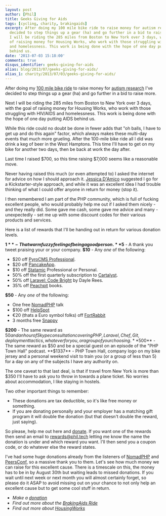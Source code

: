 ```yaml
---
layout: post
author: [Phil]
title: Geeks Giving for Aids
tags: [cycling, charity, brakingaids]
excerpt: After doing my 100 mile bike ride to raise money for autism research, I've
  decided to step things up a gear (ha) and go further in a bid to raise more. Next
  I will be riding the 285 miles from Boston to New York over 3 days, with the goal
  of raising money for Housing Works, who work with those struggling with HIV/AIDS
  and homelessness. This work is being done with the hope of one day putting AIDS
  behind us.
date: '2013-07-03 15:18:00'
comments: true
disqus_identifier: geeks-giving-for-aids
alias: blog/2013/07/geeks-giving-for-aids/
alias_1: charity/2013/07/03/geeks-giving-for-aids/
---
```


After doing my [100 mile bike ride](https://phil.tech/blog/2013/06/biked-to-the-beach-2013) to raise money for [autism research](http://biketothebeach.kintera.org/faf/home/default.asp?ievent=1056864) I've decided to step things up a gear (ha) and go further in a bid to raise more.

Next I will be riding the 285 miles from Boston to New York over 3 days, with the goal of raising money for Housing Works, who work with those struggling with HIV/AIDS and homelessness. This work is being done with the hope of one day putting AIDS behind us.

While this ride could no doubt be done in fewer adds that "oh balls, I have to get up and do this again" factor, which always makes these multi-day events that much more grueling. After the 100-mile bike ride all I did was drink a keg of beer in the West Hamptons. This time I'll have to get on my bike for another two days, then be back at work the day after.

Last time I raised $700, so this time raising $7,000 seems like a reasonable move.

Never having raised this much (or even attempted to) I asked the internet for advice on how I should approach it. [Jessica D'Amico](http://twitter.com/justjessdc) suggested I go for a Kickstarter-style approach, and while it was an excellent idea I had trouble thinking of what I could offer anyone in return for money (stop it).

I then remembered I am part of the PHP community, which is full of fucking excellent people, who would probably help me out if I asked them nicely - and they really did. Some gave me cash, some gave me advice and many - unexpectedly - set me up with some discount codes for their various products and services.

Here is a list of rewards that I'll be handing out in return for various donation levels.

**$1** - That warm fuzzy feeling of being a good person.
**$5** - A thank you tweet praising your or your company.
**$10** - Any _one_ of the following:

* $20 off [PyroCMS Professional](https://www.pyrocms.com/store/details/pyrocms_professional).
* $20 off [PancakeApp](https://pancakeapp.com/).
* $10 off [Statamic](http://statamic.com/) Professional or Personal.
* 50% off the first quarterly subscription to [Cartalyst](http://www.cartalyst.com/).
* 50% off [Laravel: Code Bright](https://leanpub.com/codebright) by Dayle Rees.
* 35% off [Peachpit](http://peachpit.com) books.

**$50** - Any _one_ of the following:

* One free [NomadPHP](http://nomadphp.com/) talk
* $100 off [HelpSpot](http://www.helpspot.com/)
* €20 (thats a Euro symbol folks) off [FortRabbit](http://www.fortrabbit.com/)
* 3 months free [Snappy](http://www.besnappy.com/)

**$200** - The same reward as $50 and an hour of Skype consultation covering PHP, Laravel, Chef, Git, deployment tactics, whatever for you, or a group of your choosing.
**$500** - The same reward as $50 and be a special guest on an episode of the "PHP Town Hall" podcast.
**$1337** - PHP Town Hall, company logo on my bike jersey and a personal weekend visit to train you (or a group of less than 5) for a day on any of the subjects I have any authority on.

The one caveat to that last deal, is that if travel from New York is more than $350 I'll have to ask you to throw in towards a plane ticket. No worries about accommodation, I like staying in hostels.

Two other important things to remember:

* These donations are tax deductible, so it's like free money or something.
* If you are donating personally and your employer has a matching gift program it will double the donation (but that doesn't double the reward, just saying).

So please, help me out here and [donate](https://bit.ly/BRAKEAIDS). If you want one of the rewards then send an email to rewards@phil.tech letting me know the name the donation is under and which reward you want. I'll then send you a coupon code, or do whatever else the reward states.

I've had some huge donations already from the listeners of [NomadPHP](http://nomadphp.com/) and [PeersConf](http://peersconf.com), so a massive thank you to them. Let's see how much money we can raise for this excellent cause. There is a timescale on this, the money has to be in by August 30th but waiting leads to missed donations. If you wait until next week or next month you will almost certainly forget, so please do it ASAP to avoid missing out on your chance to not only help an excellent cause but to get some cool stuff in return.

* _Make a [donation](https://bit.ly/BRAKEAIDS)_
* _Find out more about the [BrakingAids Ride](http://brakingaidsride.org/)_
* _Find out more about [HousingWorks](http://www.housingworks.org/)_
